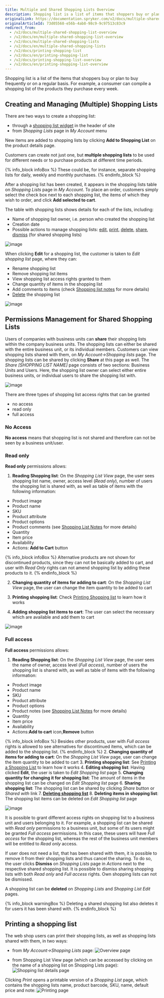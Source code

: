 ```yaml
---
title: Multiple and Shared Shopping Lists Overview
description: Shopping list is a list of items that shoppers buy or plan to buy frequently or on a regular basis. Customers can create multiple shopping lists.
originalLink: https://documentation.spryker.com/v2/docs/multiple-shared-shopping-list-overview
originalArticleId: 73d05568-e56b-4ab8-98c9-9c97513c83c9
redirect_from:
  - /v2/docs/multiple-shared-shopping-list-overview
  - /v2/docs/en/multiple-shared-shopping-list-overview
  - /v2/docs/multiple-shared-shopping-lists
  - /v2/docs/en/multiple-shared-shopping-lists
  - /v2/docs/printing-shopping-list
  - /v2/docs/en/printing-shopping-list
  - /v2/docs/printing-shopping-list-overview
  - /v2/docs/en/printing-shopping-list-overview
---
```


Shopping list is a list of the items that shoppers buy or plan to buy frequently or on a regular basis. For example, a consumer can compile a shopping list of the products they purchase every week.

## Creating and Managing (Multiple) Shopping Lists

There are two ways to create a shopping list:

* through a [shopping list widget](/docs/scos/user/features/{{page.version}}/shopping-lists-feature-overview/shopping-list-widget-overview.html) in the header of site
* from *Shopping Lists* page in *My Account* menu

New items are added to shopping lists by clicking **Add to Shopping List** on the product details page.

Customers can create not just one, but **multiple shopping lists** to be used for different needs or to purchase products at different time periods.

{% info_block infoBox %}
These could be, for instance, separate shopping lists for daily, weekly and monthly purchases.
{% endinfo_block %}

After a shopping list has been created, it appears in the shopping lists table on *Shopping Lists* page in *My Account*. To place an order, customers simply select the check box next to each shopping list, the items of which they wish to order, and click **Add selected to cart**.

The table with shopping lists shows details for each of the lists, including:

* Name of shopping list owner, i.e. person who created the shopping list
* Creation date
* Possible actions to manage shopping lists: [edit](#edit), [print](/docs/scos/user/features/{{page.version}}/shopping-lists-feature-overview/multiple-and-shared-shopping-lists-overview.html), [delete](#deleted), [share](#share), [dismiss](#dismiss) (for shared shopping lists)

![image](https://spryker.s3.eu-central-1.amazonaws.com/docs/Features/Shopping+List/Multiple+and+Shared+Shopping+Lists/Multiple+and+Shared+Shopping+Lists+Overview/lists-table.png) 


When clicking **Edit**<a name="edit"></a> for a shopping list, the customer is taken to *Edit shopping list* page, where they can:

* Rename shopping list
* Remove shopping list items
* View shopping list access rights granted to them
* Change quantity of items in the shopping list
* Add comments to items (check [Shopping list notes](/docs/scos/user/features/{{page.version}}/shopping-lists-feature-overview/shopping-list-notes-overview.html) for more details)
* [Delete](#deleted) the shopping list

![image](https://spryker.s3.eu-central-1.amazonaws.com/docs/Features/Shopping+List/Multiple+and+Shared+Shopping+Lists/Multiple+and+Shared+Shopping+Lists+Overview/edit-shopping-list.png) 


## Permissions Management for Shared Shopping Lists

Users of companies with business units can **share** <a name="share"></a>their shopping lists within the company business units. The shopping lists can either be shared with the entire business unit, or its individual members. Customers can view shopping lists shared with them, on *My Account->Shopping lists* page. The shopping lists can be shared  by clicking **Share** at this page as well. The *Share [SHOPPING LIST NAME]* page consists of two sections: Business Units and Users. Here, the shopping list owner can select either entire business units, or individual users to share the shopping list with.

![image](https://spryker.s3.eu-central-1.amazonaws.com/docs/Features/Shopping+List/Multiple+and+Shared+Shopping+Lists/Multiple+and+Shared+Shopping+Lists+Overview/share-shopping-list.png) 


There are three types of shopping list access rights that can be granted

* no access
* read only
* full access

### No Access

**No access** means that shopping list is not shared and therefore can not be seen by a business unit/user.

### Read only

**Read only** permissions allows:

1. **Reading Shopping list**: On the *Shopping List View* page, the user sees shopping list name, owner, access level (*Read only*), number of users the shopping list is shared with, as well as table of items with the following information:

* Product image
* Product name
* SKU
* Product attribute
* Product options 
* Product comments (see [Shopping List Notes](/docs/scos/user/features/{{page.version}}/shopping-lists-feature-overview/shopping-list-notes-overview.html) for more details)
* Quantity
* Item price
* Availability
* Actions: **Add to Cart** button

{% info_block infoBox %}
Alternative products are not shown for discontinued products, since they can not be basically added to cart, and user with *Read Only* rights can not amend shopping list by adding these products to it.
{% endinfo_block %}

2. **Changing quantity of items for adding to cart**: On the *Shopping List View* page, the user can change the item quantity to be added to cart

3. **Printing shopping list**: Check [Printing Shopping list](/docs/scos/user/features/{{page.version}}/shopping-lists-feature-overview/multiple-and-shared-shopping-lists-overview.html) to learn how it works

4. **Adding shopping list items to cart**: The user can select the necessary which are available and add them to cart

![image](https://spryker.s3.eu-central-1.amazonaws.com/docs/Features/Shopping+List/Multiple+and+Shared+Shopping+Lists/Multiple+and+Shared+Shopping+Lists+Overview/shared-read-only.png) 


### Full access

**Full access** permissions allows:

1. **Reading Shopping list**: On the *Shopping List View* page, the user sees the name of owner, access level (*Full access*), number of users the shopping list is shared with, as well as table of items with the following information:
  - Product image
  - Product name
  - SKU
  - Product attribute
  - Product options 
  - Product notes (see [Shopping List Notes](/docs/scos/user/features/{{page.version}}/shopping-lists-feature-overview/shopping-list-notes-overview.html) for more details)
  - Quantity
  - Item price
  - Availability
  - Actions:**Add to cart** icon,**Remove** button 

{% info_block infoBox %}
Besides other products, user with *Full access* rights is allowed to see  alternatives for discontinued items, which can be added to the shopping list.
{% endinfo_block %}
2. **Changing quantity of items for adding to cart**: On the *Shopping List View* page, user can change the item quantity to be added to cart
3. **Printing shopping list**: See [Printing a Shopping List](/docs/scos/user/features/{{page.version}}/shopping-lists-feature-overview/multiple-and-shared-shopping-lists-overview.html) to learn how it works
4. **Editing shopping list**: Having clicked **Edit**, the user is taken to *Edit Shopping list* page
5. **Changing quantity for changing it for shopping list**: The amount of items in the shopping list can be changed on *Edit Shopping list* page
6. **Sharing shopping list**: The shopping list can be shared by clicking *Share* button or *Shared with* link
7. **[Deleting shopping list](#deleted)**
8. **Deleting items in shopping list**: The shopping list items can be deleted on *Edit Shopping list* page

![image](https://spryker.s3.eu-central-1.amazonaws.com/docs/Features/Shopping+List/Multiple+and+Shared+Shopping+Lists/Multiple+and+Shared+Shopping+Lists+Overview/shared-full-access.png) 


It is possible to grant different access rights on shopping list to a business unit and users belonging to it. For example, a shopping list can be shared with *Read only* permissions to a business unit, but some of its users might be granted *Full access* permissions. In this case, these users will have *Full access* for the shopping list, whereas the rest of the business unit members will be entitled to *Read only* access.

If user does not need a list, that has been shared with them, it is possible to remove it from their shopping lists and thus cancel the sharing. To do so, the user clicks **Dismiss** <a name="dismiss"></a>on *Shopping Lists* page in *Actions* next to the respective shared shopping list. It is possible to dismiss sharing shopping lists with both *Read only* and *Full access* rights. Own shopping lists can not be dismissed.

A shopping list can be **deleted**<a name="deleted"></a> on *Shopping Lists* and *Shopping List Edit* pages.

{% info_block warningBox %}
Deleting a shared shopping list also deletes it for users it has been shared with.
{% endinfo_block %}

## Printing a shopping list

The web shop users can print their shopping lists, as well as shopping lists shared with them, in two ways:

* from *My Account→Shopping Lists* page:
![Overview page](https://spryker.s3.eu-central-1.amazonaws.com/docs/Features/Shopping+List/Print+Shopping+List/Printing+a+Shopping+List+Feature+Overview/actions-overview-page.png) 

* from Shopping List View page (which can be accessed by clicking on the name of a shopping list on Shopping Lists page):
![Shopping list details page](https://spryker.s3.eu-central-1.amazonaws.com/docs/Features/Shopping+List/Print+Shopping+List/Printing+a+Shopping+List+Feature+Overview/shopping-list-details-page.png) 

Clicking *Print* opens a printable version of a *Shopping List* page, which contains the shopping lists name, product barcode, SKU, name, default price and note:
![Printing page](https://spryker.s3.eu-central-1.amazonaws.com/docs/Features/Shopping+List/Print+Shopping+List/Printing+a+Shopping+List+Feature+Overview/print.png) 


